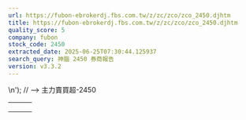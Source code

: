 ```yaml
---
url: https://fubon-ebrokerdj.fbs.com.tw/z/zc/zco/zco_2450.djhtm
title: https://fubon-ebrokerdj.fbs.com.tw/z/zc/zco/zco_2450.djhtm
quality_score: 5
company: fubon
stock_code: 2450
extracted_date: 2025-06-25T07:30:44.125937
search_query: 神腦 2450 券商報告
version: v3.3.2
---
```


\n');
// -->
主力賣買超-2450


|  |  |  |
| --- | --- | --- |
|  | | |
|  | |  |  |  |  |  |  |  |  |  |  |  |  |  |  |  |  |  |  |  |  |  |  |  |  |  |  |  |  |  |  |  |  |  |  |  |  |  |  |  |  |  |  |  |  |  |  |  |  |  |  |  |  |  |  |  |  |  |  |  |  |  |  |  |  |  |  |  |  |  |  |  |  |  |  |  |  |  |  |  |  |  |  |  |  |  |  |  |  |  |  |  |  |  |  |  |  |  |  |  |  |  |  |  |  |  |  |  |  |  |  |  |  |  |  |  |  |  |  |  |  |  |  |  |  |  |  |  |  |  |  |  |  |  |  |  |  |  |  |  |  |  |  |  |  |  |  |  |  |  |  |  |  |  |  |  |  |  |  |  |  |  |  |  |  |  |  |  |  |  |  |  |  |  |  |  |  |  |  |  |  |  |  |  |  |  |  |  |  |  |  |  |  |  |  |  |  |  |  |  |  |  |  |  |  |  |  |  |  |  |  |  |  |  |  |  |  |  |  |  |  |  |  |  |  |  |  |  |  |  |  |  |  |  |  |  |  |  |  |  |  |  |  |  | | --- | --- | --- | --- | --- | --- | --- | --- | --- | --- | --- | --- | --- | --- | --- | --- | --- | --- | --- | --- | --- | --- | --- | --- | --- | --- | --- | --- | --- | --- | --- | --- | --- | --- | --- | --- | --- | --- | --- | --- | --- | --- | --- | --- | --- | --- | --- | --- | --- | --- | --- | --- | --- | --- | --- | --- | --- | --- | --- | --- | --- | --- | --- | --- | --- | --- | --- | --- | --- | --- | --- | --- | --- | --- | --- | --- | --- | --- | --- | --- | --- | --- | --- | --- | --- | --- | --- | --- | --- | --- | --- | --- | --- | --- | --- | --- | --- | --- | --- | --- | --- | --- | --- | --- | --- | --- | --- | --- | --- | --- | --- | --- | --- | --- | --- | --- | --- | --- | --- | --- | --- | --- | --- | --- | --- | --- | --- | --- | --- | --- | --- | --- | --- | --- | --- | --- | --- | --- | --- | --- | --- | --- | --- | --- | --- | --- | --- | --- | --- | --- | --- | --- | --- | --- | --- | --- | --- | --- | --- | --- | --- | --- | --- | --- | --- | --- | --- | --- | --- | --- | --- | --- | --- | --- | --- | --- | --- | --- | --- | --- | --- | --- | --- | --- | --- | --- | --- | --- | --- | --- | --- | --- | --- | --- | --- | --- | --- | --- | --- | --- | --- | --- | --- | --- | --- | --- | --- | --- | --- | --- | --- | --- | --- | --- | --- | --- | --- | --- | --- | --- | --- | --- | --- | --- | --- | --- | --- | --- | --- | --- | --- | --- | --- | --- | --- | --- | --- | --- | --- | --- | --- | --- | --- | | |  |  |  |  |  |  |  |  |  |  | | --- | --- | --- | --- | --- | --- | --- | --- | --- | --- | | 神腦(2450)主力進出比較圖 | | | | | | | | | | | |  | | --- | | 總表 單一 | |  | | | | | | | | | | | | 神腦(2450) 券商分點-進出明細 單位：張　最後更新日：2025/06/24 | | | | | | | | | | | 請選擇 近一日 近五日 近十日 近20日 近40日 近60日 近120日 近240日 　自設區間： 從　  年  月  日 ∼  年  月  日 | | | | | | | | | | | 買超 | | | | | 賣超 | | | | | | 買超券商 | 買進 | 賣出 | 買超 | 佔成交比重 | 賣超券商 | 買進 | 賣出 | 賣超 | 佔成交比重 | | [台灣摩根士丹利](/z/zc/zco/zco0/zco0.djhtm?a=2450&b=1470&BHID=1470) | 57 | 8 | 49 | 18.28% | [港商野村](/z/zc/zco/zco0/zco0.djhtm?a=2450&b=1560&BHID=1560) | 0 | 45 | 45 | 16.79% | | [國泰-敦南](/z/zc/zco/zco0/zco0.djhtm?a=2450&b=8888&BHID=8880) | 13 | 1 | 12 | 4.48% | [凱基-台北](/z/zc/zco/zco0/zco0.djhtm?a=2450&b=9268&BHID=9200) | 15 | 52 | 37 | 13.81% | | [元大-屏南](/z/zc/zco/zco0/zco0.djhtm?a=2450&b=0039003800310072&BHID=9800) | 10 | 0 | 10 | 3.73% | [新加坡商瑞銀](/z/zc/zco/zco0/zco0.djhtm?a=2450&b=1650&BHID=1650) | 8 | 42 | 34 | 12.69% | | [國泰-館前](/z/zc/zco/zco0/zco0.djhtm?a=2450&b=0038003800380041&BHID=8880) | 9 | 0 | 9 | 3.36% | [美商高盛](/z/zc/zco/zco0/zco0.djhtm?a=2450&b=1480&BHID=1480) | 0 | 24 | 24 | 8.96% | | [群益金鼎-鳳山](/z/zc/zco/zco0/zco0.djhtm?a=2450&b=0039003100380063&BHID=9100) | 7 | 0 | 7 | 2.61% | [台灣企銀-桃園](/z/zc/zco/zco0/zco0.djhtm?a=2450&b=0031003100310045&BHID=1110) | 0 | 19 | 19 | 7.09% | | [永豐金證券](/z/zc/zco/zco0/zco0.djhtm?a=2450&b=0039004100300030&BHID=9A00) | 5 | 0 | 5 | 1.87% | [凱基-東港](/z/zc/zco/zco0/zco0.djhtm?a=2450&b=9212&BHID=9200) | 0 | 10 | 10 | 3.73% | | [摩根大通](/z/zc/zco/zco0/zco0.djhtm?a=2450&b=8440&BHID=8440) | 5 | 0 | 5 | 1.87% | [美林](/z/zc/zco/zco0/zco0.djhtm?a=2450&b=1440&BHID=1440) | 1 | 8 | 7 | 2.61% | | [凱基-松山](/z/zc/zco/zco0/zco0.djhtm?a=2450&b=9217&BHID=9200) | 5 | 0 | 5 | 1.87% | [元大-大統](/z/zc/zco/zco0/zco0.djhtm?a=2450&b=003900380031007a&BHID=9800) | 0 | 5 | 5 | 1.87% | | [富邦-嘉義](/z/zc/zco/zco0/zco0.djhtm?a=2450&b=9692&BHID=9600) | 4 | 0 | 4 | 1.49% | [土銀-彰化](/z/zc/zco/zco0/zco0.djhtm?a=2450&b=0031003000330042&BHID=1030) | 0 | 5 | 5 | 1.87% | | [花旗環球](/z/zc/zco/zco0/zco0.djhtm?a=2450&b=1590&BHID=1590) | 9 | 5 | 4 | 1.49% | [元大-大雅](/z/zc/zco/zco0/zco0.djhtm?a=2450&b=0039003800330069&BHID=9800) | 0 | 2 | 2 | 0.75% | | [群益金鼎-彰化](/z/zc/zco/zco0/zco0.djhtm?a=2450&b=9187&BHID=9100) | 4 | 0 | 4 | 1.49% | [元大-南京](/z/zc/zco/zco0/zco0.djhtm?a=2450&b=9862&BHID=9800) | 0 | 2 | 2 | 0.75% | | [永豐金-中正](/z/zc/zco/zco0/zco0.djhtm?a=2450&b=0039004100390055&BHID=9A00) | 4 | 0 | 4 | 1.49% | [元大證券](/z/zc/zco/zco0/zco0.djhtm?a=2450&b=9800&BHID=9800) | 8 | 10 | 2 | 0.75% | | [元大-屏東](/z/zc/zco/zco0/zco0.djhtm?a=2450&b=9892&BHID=9800) | 3 | 0 | 3 | 1.12% | [美好-蘆洲](/z/zc/zco/zco0/zco0.djhtm?a=2450&b=5261&BHID=5260) | 0 | 1 | 1 | 0.37% | | [聯邦-興中](/z/zc/zco/zco0/zco0.djhtm?a=2450&b=8587&BHID=8580) | 3 | 0 | 3 | 1.12% | [第一金-中壢](/z/zc/zco/zco0/zco0.djhtm?a=2450&b=0035003300380059&BHID=5380) | 0 | 1 | 1 | 0.37% | | [群益金鼎-高雄](/z/zc/zco/zco0/zco0.djhtm?a=2450&b=9183&BHID=9100) | 11 | 8 | 3 | 1.12% | [統一-板橋](/z/zc/zco/zco0/zco0.djhtm?a=2450&b=0035003800350050&BHID=5850) | 0 | 1 | 1 | 0.37% | | 合計買超張數 | 127 | | | | 合計賣超張數 | 194 | | | | | 平均買超成本 | 29.23 | | | | 平均賣超成本 | 29.21 | | | | | 【註1】合計買超或賣超，為上述家數合計。  【註2】平均買超或賣超成本，為上述家數合計買賣超金額/上述家數合計買賣超張數。 | | | | | | | | | | | |  |
|  | | |